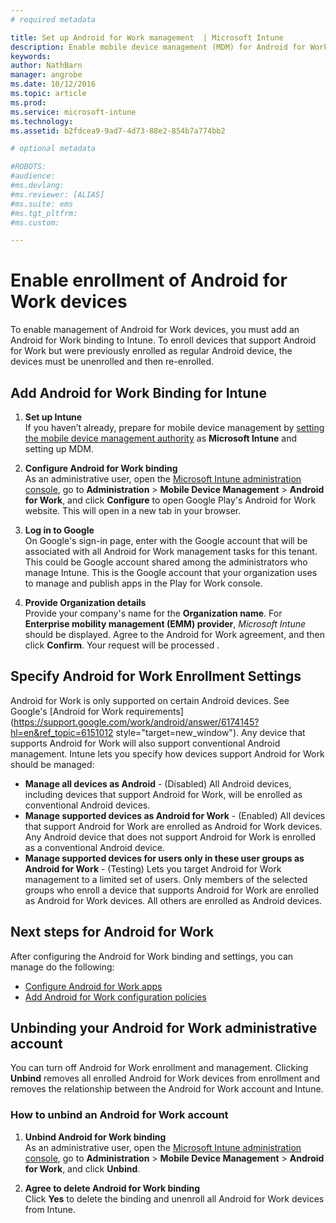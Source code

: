 ```yaml
---
# required metadata

title: Set up Android for Work management  | Microsoft Intune
description: Enable mobile device management (MDM) for Android for Work devices with Microsoft Intune.
keywords:
author: NathBarn
manager: angrobe
ms.date: 10/12/2016
ms.topic: article
ms.prod:
ms.service: microsoft-intune
ms.technology:
ms.assetid: b2fdcea9-9ad7-4d73-88e2-854b7a774bb2

# optional metadata

#ROBOTS:
#audience:
#ms.devlang:
#ms.reviewer: [ALIAS]
#ms.suite: ems
#ms.tgt_pltfrm:
#ms.custom:

---
```


# Enable enrollment of Android for Work devices

To enable management of Android for Work devices, you must add an Android for Work binding to Intune. To enroll devices that support Android for Work but were previously enrolled as regular Android device, the devices must be unenrolled and then re-enrolled.

## Add Android for Work Binding for Intune

1. **Set up Intune**<br>
If you haven’t already, prepare for mobile device management by  [setting the mobile device management authority](prerequisites-for-enrollment.md#set-mobile-device-management-authority) as **Microsoft Intune** and setting up MDM.

2. **Configure Android for Work binding**<br>
    As an administrative user, open the [Microsoft Intune administration console](http://manage.microsoft.com), go to **Administration** &gt; **Mobile Device Management** &gt; **Android for Work**, and click **Configure** to open Google Play's Android for Work website. This will open in a new tab in your browser.

3. **Log in to Google**<br>
   On Google's sign-in page, enter with the Google account that will be associated with all Android for Work management tasks for this tenant. This could be Google account shared among the administrators who manage Intune. This is the Google account that your organization uses to manage and publish apps in the Play for Work console.

4. **Provide Organization details**<br>
   Provide your company's name for the **Organization name**. For **Enterprise mobility management (EMM) provider**, *Microsoft Intune* should be displayed. Agree to the Android for Work agreement, and then click **Confirm**. Your request will be processed .

## Specify Android for Work Enrollment Settings
   Android for Work is only supported on certain Android devices. See Google's [Android for Work requirements](https://support.google.com/work/android/answer/6174145?hl=en&ref_topic=6151012 style="target=new_window").  Any device that supports Android for Work will also support conventional Android management.  Intune lets you specify how devices support Android for Work should be managed:

   - **Manage all devices as Android** - (Disabled) All Android devices, including devices that support Android for Work, will be enrolled as conventional Android devices.
   - **Manage supported devices as Android for Work** - (Enabled) All devices that support Android for Work are enrolled as Android for Work devices. Any Android device that does not support Android for Work is enrolled as a conventional Android device.
   - **Manage supported devices for users only in these user groups as Android for Work** - (Testing) Lets you target Android for Work management to a limited set of users. Only members of the selected groups who enroll a device that supports Android for Work are enrolled as Android for Work devices. All others are enrolled as Android devices.

## Next steps for Android for Work
After configuring the Android for Work binding and settings, you can manage do the following:
- [Configure Android for Work apps](afw-app-configuration-policy.md)
- [Add Android for Work configuration policies](android-for-work-policy-settings-in-microsoft-intune.md)

## Unbinding your Android for Work administrative account

You can turn off Android for Work enrollment and management. Clicking **Unbind** removes all enrolled Android for Work devices from enrollment and removes the relationship between the Android for Work account and Intune.

### How to unbind an Android for Work account

1. **Unbind Android for Work binding**<br>
    As an administrative user, open the [Microsoft Intune administration console](http://manage.microsoft.com), go to **Administration** &gt; **Mobile Device Management** &gt; **Android for Work**, and click **Unbind**.

2. **Agree to delete Android for Work binding**<br>
  Click **Yes** to delete the binding and unenroll all Android for Work devices from Intune.
